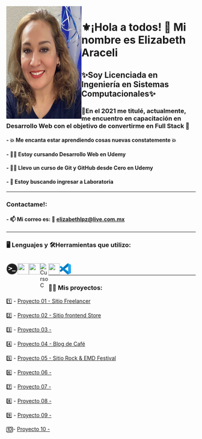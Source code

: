 <img align="left" src="foto.svg" width="200" height="300"/>


# ⚜️¡Hola a todos! 👋 Mi nombre es Elizabeth Araceli

## ✨Soy Licenciada en Ingeniería en Sistemas Computacionales✨

### 🦋En el 2021 me titulé, actualmente, me encuentro en capacitación en Desarrollo Web con el objetivo de convertirme en Full Stack 🦋 
#### - 💥 Me encanta estar aprendiendo cosas nuevas constatemente 💥

#### - 👩‍🎓 Estoy cursando Desarrollo Web en Udemy
#### - 👩‍🎓 Llevo un curso de Git y GitHub desde Cero en Udemy
#### - 🙏 Estoy buscando ingresar a Laboratoria
_________________________________________________________________________________________________

### Contactame!:

#### - 📫 Mi correo es: 📧 elizabethlpz@live.com.mx
_________________________________________________________________________________________________

### 🖥️ Lenguajes y 🛠️Herramientas que utilizo:

<br />
<img align="left" src="https://raw.githubusercontent.com/github/explore/80688e429a7d4ef2fca1e82350fe8e3517d3494d/topics/terminal/terminal.png" width="30" height="30"/>
<img align="left" src="https://raw.githubusercontent.com/jmnote/z-icons/master/svg/git.svg" width="30" height="30" />
<img align="left" src="https://raw.githubusercontent.com/jmnote/z-icons/master/svg/github.svg" width="30" height="30" />
<img align="left" alt="CursoC" width="22px" src="https://raw.githubusercontent.com/jmnote/z-icons/master/svg/c.svg" />
<img align="left" src="https://raw.githubusercontent.com/jmnote/z-icons/master/svg/java.svg" width="30" height="30" />
<img align="left" src="https://raw.githubusercontent.com/github/explore/80688e429a7d4ef2fca1e82350fe8e3517d3494d/topics/visual-studio-code/visual-studio-code.png" width="30" height="30"/>
<br />

___________________________________________________________________________________________________

### 👩‍💻 Mis proyectos:

1️⃣ - [Proyecto 01 - Sitio Freelancer](https://elizabeth-araceli-freelancer.netlify.app/)

2️⃣ - [Proyecto 02 - Sitio frontend Store](https://frontend-store-eli.netlify.app/)

3️⃣ - [Proyecto 03 - ]()

4️⃣ - [Proyecto 04 - Blog de Café ](https://blog-de-cafe-eli-crnl.netlify.app/)

5️⃣ - [Proyecto 05 - Sitio Rock & EMD Festival](https://rock-and-edm-festival-eli.netlify.app/)

6️⃣ - [Proyecto 06 - ]()

7️⃣ - [Proyecto 07 - ]()

8️⃣ - [Proyecto 08 - ]()

9️⃣ - [Proyecto 09 - ]()

🔟- [Proyecto 10 - ]()


